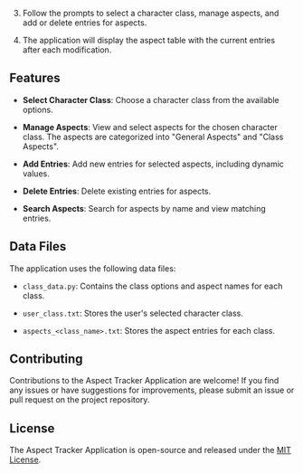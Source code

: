 
3. Follow the prompts to select a character class, manage aspects, and add or delete entries for aspects.

4. The application will display the aspect table with the current entries after each modification.

## Features

- **Select Character Class**: Choose a character class from the available options.

- **Manage Aspects**: View and select aspects for the chosen character class. The aspects are categorized into "General Aspects" and "Class Aspects".

- **Add Entries**: Add new entries for selected aspects, including dynamic values.

- **Delete Entries**: Delete existing entries for aspects.

- **Search Aspects**: Search for aspects by name and view matching entries.

## Data Files

The application uses the following data files:

- `class_data.py`: Contains the class options and aspect names for each class.

- `user_class.txt`: Stores the user's selected character class.

- `aspects_<class_name>.txt`: Stores the aspect entries for each class.

## Contributing

Contributions to the Aspect Tracker Application are welcome! If you find any issues or have suggestions for improvements, please submit an issue or pull request on the project repository.

## License

The Aspect Tracker Application is open-source and released under the [MIT License](LICENSE).
